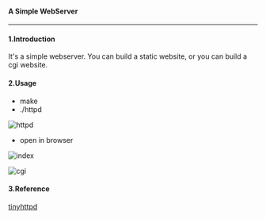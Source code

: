 #### A Simple WebServer
---
#### 1.Introduction
It's a simple webserver. You can build a static website, or you can build a cgi website.
#### 2.Usage
- make
- ./httpd

![httpd](http://oanl5xf7d.bkt.clouddn.com/httpd.png)
- open in browser

![index](http://oanl5xf7d.bkt.clouddn.com/index.png)

![cgi](http://oanl5xf7d.bkt.clouddn.com/cgi.png)
#### 3.Reference
[tinyhttpd](https://sourceforge.net/projects/tinyhttpd/)

